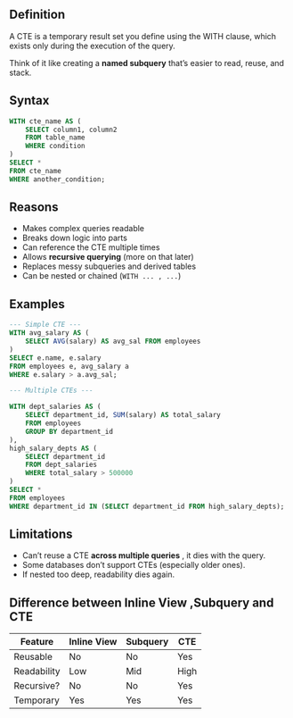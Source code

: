 ## Definition 

A CTE is a temporary result set you define using the WITH clause, which exists only during the execution of the query.

Think of it like creating a **named subquery** that’s easier to read, reuse, and stack.
## Syntax

```sql
WITH cte_name AS (
    SELECT column1, column2
    FROM table_name
    WHERE condition
)
SELECT *
FROM cte_name
WHERE another_condition;
```
## Reasons

- Makes complex queries readable
- Breaks down logic into parts
- Can reference the CTE multiple times
- Allows **recursive querying** (more on that later)
- Replaces messy subqueries and derived tables
- Can be nested or chained (`WITH ... , ...`)

## Examples

```sql
--- Simple CTE ---
WITH avg_salary AS (
    SELECT AVG(salary) AS avg_sal FROM employees
)
SELECT e.name, e.salary
FROM employees e, avg_salary a
WHERE e.salary > a.avg_sal;

--- Multiple CTEs ---

WITH dept_salaries AS (
    SELECT department_id, SUM(salary) AS total_salary
    FROM employees
    GROUP BY department_id
),
high_salary_depts AS (
    SELECT department_id
    FROM dept_salaries
    WHERE total_salary > 500000
)
SELECT *
FROM employees
WHERE department_id IN (SELECT department_id FROM high_salary_depts);
```

## Limitations

- Can’t reuse a CTE **across multiple queries** , it dies with the query.
- Some databases don’t support CTEs (especially older ones).
- If nested too deep, readability dies again.

## Difference between Inline View ,Subquery and CTE

| Feature     | Inline View | Subquery | CTE  |
| ----------- | ----------- | -------- | ---- |
| Reusable    | No          | No       | Yes  |
| Readability | Low         | Mid      | High |
| Recursive?  | No          | No       | Yes  |
| Temporary   | Yes         | Yes      | Yes  |
